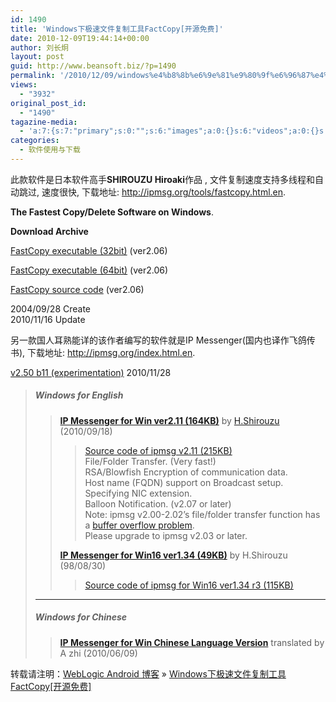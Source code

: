 ```yaml
---
id: 1490
title: 'Windows下极速文件复制工具FactCopy[开源免费]'
date: 2010-12-09T19:44:14+00:00
author: 刘长炯
layout: post
guid: http://www.beansoft.biz/?p=1490
permalink: '/2010/12/09/windows%e4%b8%8b%e6%9e%81%e9%80%9f%e6%96%87%e4%bb%b6%e5%a4%8d%e5%88%b6%e5%b7%a5%e5%85%b7factcopy%e5%bc%80%e6%ba%90%e5%85%8d%e8%b4%b9/'
views:
  - "3932"
original_post_id:
  - "1490"
tagazine-media:
  - 'a:7:{s:7:"primary";s:0:"";s:6:"images";a:0:{}s:6:"videos";a:0:{}s:11:"image_count";s:1:"0";s:6:"author";s:8:"27534716";s:7:"blog_id";s:8:"27979815";s:9:"mod_stamp";s:19:"2010-12-09 11:44:14";}'
categories:
  - 软件使用与下载
---
```

此款软件是日本软件高手<a name="license"><strong>SHIROUZU Hiroaki</strong></a>作品 , 文件复制速度支持多线程和自动跳过, 速度很快, 下载地址: <http://ipmsg.org/tools/fastcopy.html.en>. 

**The Fastest Copy/Delete Software on Windows**.

**Download Archive**

[FastCopy executable (32bit)](http://ipmsg.org/archive/FastCopy206.zip) (ver2.06)

[FastCopy executable (64bit)](http://ipmsg.org/archive/FastCopy206_x64.zip) (ver2.06)

[FastCopy source code](http://ipmsg.org/archive/FastCopy206src.zip) (ver2.06)

2004/09/28 Create   
2010/11/16 Update

另一款国人耳熟能详的该作者编写的软件就是IP Messenger(国内也译作飞鸽传书), 下载地址: <http://ipmsg.org/index.html.en>.

[v2.50 b11 (experimentation)](http://ipmsg.org/ipmsg-beta.html) 2010/11/28

> ##### Windows for English
> 
> > **[IP Messenger for Win ver2.11 (164KB)](http://ipmsg.org/archive/ipmsg211.zip)** by [H.Shirouzu](http://ipmsg.org/private/index.html.en) (2010/09/18) 
> > 
> > > [Source code of ipmsg v2.11 (215KB)](http://ipmsg.org/archive/ipmsg211src.zip)   
> > > File/Folder Transfer. (Very fast!)   
> > > RSA/Blowfish Encryption of communication data.   
> > > Host name (FQDN) support on Broadcast setup.   
> > > Specifying NIC extension.   
> > > Balloon Notification. (v2.07 or later)   
> > > Note: ipmsg v2.00-2.02&#8217;s file/folder transfer function has a [buffer overflow problem](http://www.iss.net/security_center/static/11986.php).   
> > > Please upgrade to ipmsg v2.03 or later.
> > 
> > **[IP Messenger for Win16 ver1.34 (49KB)](http://ipmsg.org/archive/ipmsg16_134.zip)** by H.Shirouzu (98/08/30) 
> > 
> > > [Source code of ipmsg for Win16 ver1.34 r3 (115KB)](http://ipmsg.org/archive/ipmsg134src3.lzh)
> 
> * * *
> 
> ##### Windows for Chinese
> 
> > **[IP Messenger for Win Chinese Language Version](http://www.azhi.net/IPMsg/)** translated by A zhi (2010/06/09)

转载请注明：[WebLogic Android 博客](http://www.beansoft.biz) &raquo; [Windows下极速文件复制工具FactCopy[开源免费]](http://www.beansoft.biz/2010/12/09/windows%e4%b8%8b%e6%9e%81%e9%80%9f%e6%96%87%e4%bb%b6%e5%a4%8d%e5%88%b6%e5%b7%a5%e5%85%b7factcopy%e5%bc%80%e6%ba%90%e5%85%8d%e8%b4%b9/)